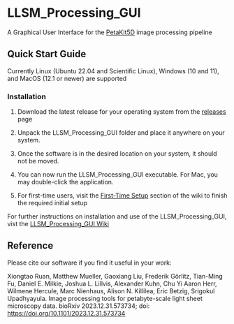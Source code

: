 # LLSM_Processing_GUI
A Graphical User Interface for the [PetaKit5D](https://github.com/abcucberkeley/PetaKit5D) image processing pipeline

## Quick Start Guide
Currently Linux (Ubuntu 22.04 and Scientific Linux), Windows (10 and 11), and MacOS (12.1 or newer) are supported

### Installation
   1. Download the latest release for your operating system from the [releases](https://github.com/abcucberkeley/LLSM_Processing_GUI/releases) page

   2. Unpack the LLSM_Processing_GUI folder and place it anywhere on your system.

   3. Once the software is in the desired location on your system, it should not be moved.

   4. You can now run the LLSM_Processing_GUI executable. For Mac, you may double-click the application.

   5. For first-time users, visit the [First-Time Setup](https://github.com/abcucberkeley/LLSM_Processing_GUI/wiki/1.-Installation-and-First‐Time-Setup#2-first-time-setup) section of the wiki to finish the required initial setup

For further instructions on installation and use of the LLSM_Processing_GUI, vist the [LLSM_Processing_GUI Wiki](https://github.com/abcucberkeley/LLSM_Processing_GUI/wiki)

## Reference

Please cite our software if you find it useful in your work:

Xiongtao Ruan, Matthew Mueller, Gaoxiang Liu, Frederik Görlitz, Tian-Ming Fu, Daniel E. Milkie, Joshua L. Lillvis, Alexander Kuhn, Chu Yi Aaron Herr, Wilmene Hercule, Marc Nienhaus, Alison N. Killilea, Eric Betzig, Srigokul Upadhyayula. Image processing tools for petabyte-scale light sheet microscopy data. bioRxiv 2023.12.31.573734; doi: https://doi.org/10.1101/2023.12.31.573734
